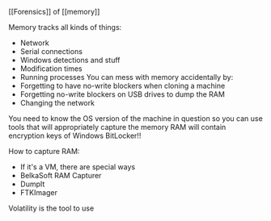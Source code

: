 [[Forensics]] of [[memory]]

Memory tracks all kinds of things:
- Network
- Serial connections
- Windows detections and stuff
- Modification times
- Running processes
You can mess with memory accidentally by:
- Forgetting to have no-write blockers when cloning a machine
- Forgetting no-write blockers on USB drives to dump the RAM
- Changing the network

You need to know the OS version of the machine in question so you can use tools that will appropriately capture the memory
RAM will contain encryption keys of Windows BitLocker!!

How to capture RAM:
- If it's a VM, there are special ways
- BelkaSoft RAM Capturer
- DumpIt
- FTKImager

Volatility is the tool to use